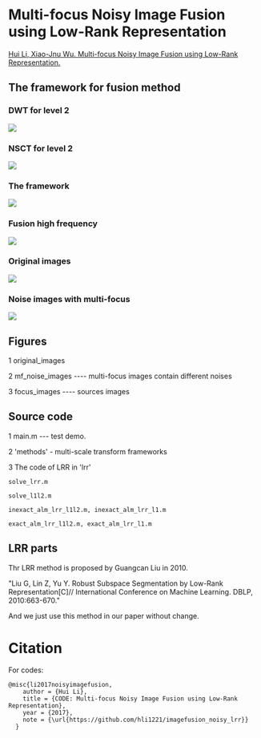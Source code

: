 # Multi-focus Noisy Image Fusion using Low-Rank Representation

[Hui Li, Xiao-Jnu Wu. Multi-focus Noisy Image Fusion using Low-Rank Representation.](https://arxiv.org/abs/1804.09325)



## The framework for fusion method

### <b>DWT for level 2</b>
![](https://github.com/hli1221/imagefusion_noisy_lrr/blob/master/framework/dwt_images.png)

### <b>NSCT for level 2</b>
![](https://github.com/hli1221/imagefusion_noisy_lrr/blob/master/framework/dec_nsct.png)


### <b>The framework</b>
![](https://github.com/hli1221/imagefusion_noisy_lrr/blob/master/framework/framework.png)

### <b>Fusion high frequency</b>
![](https://github.com/hli1221/imagefusion_noisy_lrr/blob/master/framework/fs_lrr.png)

### <b>Original images</b>
![](https://github.com/hli1221/imagefusion_noisy_lrr/blob/master/framework/original_images.png)

### <b>Noise images with multi-focus</b>
![](https://github.com/hli1221/imagefusion_noisy_lrr/blob/master/framework/nosie_example.png)


## Figures
1 original_images  

2 mf_noise_images  ---- multi-focus images contain different noises

3 focus_images ---- sources images


## Source code
1 main.m --- test demo.

2 'methods' - multi-scale transform frameworks

3 The code of LRR in 'lrr'

	solve_lrr.m

	solve_l1l2.m

	inexact_alm_lrr_l1l2.m, inexact_alm_lrr_l1.m

	exact_alm_lrr_l1l2.m, exact_alm_lrr_l1.m

## LRR parts
Thr LRR method is proposed by Guangcan Liu in 2010.

"Liu G, Lin Z, Yu Y. Robust Subspace Segmentation by Low-Rank Representation[C]// International Conference on Machine Learning. DBLP, 2010:663-670."

And we just use this method in our paper without change.


# Citation

For codes: 

```
@misc{li2017noisyimagefusion,
    author = {Hui Li},
    title = {CODE: Multi-focus Noisy Image Fusion using Low-Rank Representation},
    year = {2017},
    note = {\url{https://github.com/hli1221/imagefusion_noisy_lrr}}
  }
```

